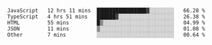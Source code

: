 <!--START_SECTION:waka-->

```text
JavaScript   12 hrs 11 mins  ████████████████▓░░░░░░░░   66.28 %
TypeScript   4 hrs 51 mins   ██████▓░░░░░░░░░░░░░░░░░░   26.38 %
HTML         55 mins         █▒░░░░░░░░░░░░░░░░░░░░░░░   04.99 %
JSON         11 mins         ▒░░░░░░░░░░░░░░░░░░░░░░░░   01.08 %
Other        7 mins          ░░░░░░░░░░░░░░░░░░░░░░░░░   00.64 %
```

<!--END_SECTION:waka-->
